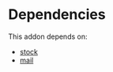 # Dependencies

This addon depends on:

- [stock](../../../../../oca-ocb-warehouse/odoo-bringout-oca-ocb-stock)
- [mail](../../../../../oca-ocb-core/odoo-bringout-oca-ocb-mail)
